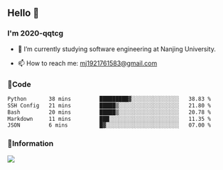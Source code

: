 ## Hello 👋


### I'm 2020-qqtcg

- 🔭 I’m currently studying software engineering at Nanjing University. 
<!-- - 🌱 I’m currently learning MLsys and -->
<!-- - 👯 I’m looking to collaborate on ... -->
<!-- - 🤔 I’m looking for help with ... -->
<!-- - 💬 Ask me about ... -->
- 📫 How to reach me: mj1921761583@gmail.com
<!-- - 😄 Pronouns: ... -->
<!-- - ⚡ Fun fact: ... -->

### 🌱Code
<!--START_SECTION:waka-->

```txt
Python       38 mins         █████████▓░░░░░░░░░░░░░░░   38.83 %
SSH Config   21 mins         █████▒░░░░░░░░░░░░░░░░░░░   21.80 %
Bash         20 mins         █████▒░░░░░░░░░░░░░░░░░░░   20.78 %
Markdown     11 mins         ███░░░░░░░░░░░░░░░░░░░░░░   11.35 %
JSON         6 mins          █▓░░░░░░░░░░░░░░░░░░░░░░░   07.00 %
```

<!--END_SECTION:waka-->

### 💬Information
![](https://github-readme-stats.vercel.app/api?username=2020-qqtcg&theme=buefy&hide_border=false)


<!-- <div align="center"> <img src="https://github-readme-activity-graph.vercel.app/graph?username=2020-qqtcg&theme=minimal" /> </div> -->


